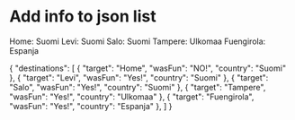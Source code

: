 # Add info to json list

Home: Suomi
Levi: Suomi
Salo: Suomi
Tampere: Ulkomaa
Fuengirola: Espanja

{
    "destinations": [
        {
            "target": "Home",
            "wasFun": "NO!",
            "country": "Suomi"
        },
        {
            "target": "Levi",
            "wasFun": "Yes!",
            "country": "Suomi"
        },
        {
            "target": "Salo",
            "wasFun": "Yes!",
            "country": "Suomi"
        },
        {
            "target": "Tampere",
            "wasFun": "Yes!",
            "country": "Ulkomaa"
        },
        {
            "target": "Fuengirola",
            "wasFun": "Yes!",
            "country": "Espanja"
        },
    ]
}